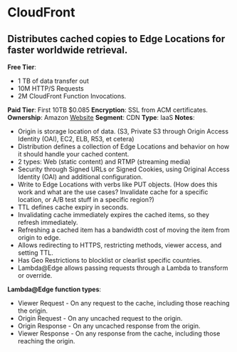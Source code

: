# CloudFront

## Distributes cached copies to Edge Locations for faster worldwide retrieval.

**Free Tier**:

- 1 TB of data transfer out
- 10M HTTP/S Requests
- 2M CloudFront Function Invocations.

**Paid Tier**: First 10TB $0.085
**Encryption**: SSL from ACM certificates.
**Ownership**: Amazon
[Website](https://aws.amazon.com/cloudfront/)
**Segment**: CDN
**Type**: IaaS
**Notes**:

- Origin is storage location of data. (S3, Private S3 through Origin Access Identity (OAI), EC2, ELB, R53, et cetera)
- Distribution defines a collection of Edge Locations and behavior on how it should handle your cached content.
- 2 types: Web (static content) and RTMP (streaming media) 
- Security through Signed URLs or Signed Cookies, using Original Access Identity (OAI) and additional configuration.
- Write to Edge Locations with verbs like PUT objects. (How does this work and what are the use cases? Invalidate cache for a specific location, or A/B test stuff in a specific region?)
- TTL defines cache expiry in seconds.
- Invalidating cache immediately expires the cached items, so they refresh immediately.
- Refreshing a cached item has a bandwidth cost of moving the item from origin to edge.
- Allows redirecting to HTTPS, restricting methods, viewer access, and setting TTL.
- Has Geo Restrictions to blocklist or clearlist specific countries.
- Lambda@Edge allows passing requests through a Lambda to transform or override.

**Lambda@Edge function types**:

- Viewer Request - On any request to the cache, including those reaching the origin.
- Origin Request - On any uncached request to the origin.
- Origin Response - On any uncached response from the origin.
- Viewer Response - On any response from the cache, including those reaching the origin.
